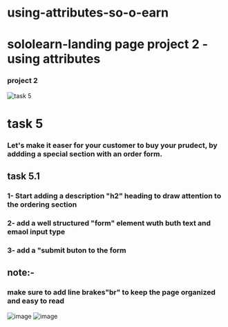 # using-attributes-so-o-earn
sololearn-landing page project 2 -using attributes
================================
### project 2
![task 5](https://github.com/user-attachments/assets/312d4408-aab4-4a5f-964a-d682fe91c484)

# task 5
### Let's make it easer for your customer to buy your prudect, by addding a special section with an order form.

## task 5.1
### 1- Start adding a description "h2" heading to draw attention to the ordering section
### 2- add a well structured "form" element wuth buth text and emaol input type
### 3- add a "submit buton to the form

## note:- 
### make sure to add line brakes"br" to keep the page organized and easy to read
![image](https://github.com/user-attachments/assets/c96017b4-611d-42c8-a3b7-be465e0a4cd5)
![image](https://github.com/user-attachments/assets/0c60f93c-4c01-4238-a934-6168dfdb6c3c)
